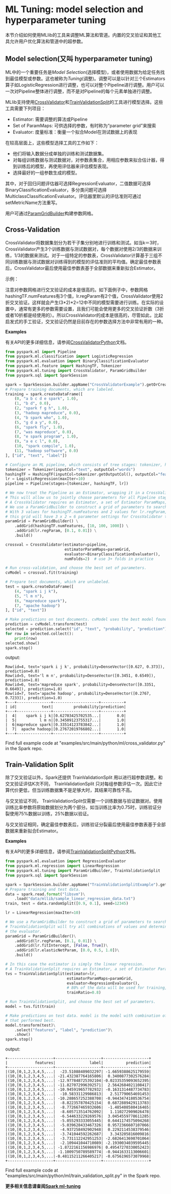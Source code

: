 # ML Tuning: model selection and hyperparameter tuning
本节介绍如何使用MLlib的工具来调整ML算法和管道。内置的交叉验证和其他工具允许用户优化算法和管道中的超参数。

## **Model selection(又叫 hyperparameter tuning)**
ML中的一个重要任务是*Model Selection*(选择模型)，或者使用数据为给定任务找到最佳模型或参数。这也被称为*Tuning*(调整)。调整可以是以针对三个Estimators算子如LogisticRegression进行调整，也可以对整个Pipeline进行调整。用户可以一次对Pipeline整体进行调整，而不是对Pipeline的每个元素单独进行调整。

MLlib支持使用[CrossValidator](https://spark.apache.org/docs/latest/api/scala/index.html#org.apache.spark.ml.tuning.CrossValidator)和[TrainValidationSplit](https://spark.apache.org/docs/latest/api/scala/index.html#org.apache.spark.ml.tuning.TrainValidationSplit)的工具进行模型选择。这些工具需要下列项目：

- Estimator: 需要调整的算法或Pipeline
- Set of ParamMaps: 可供选择的参数，有时称为“parameter grid”来搜索
- Evaluator: 度量标准：衡量一个拟合Model在测试数据上的表现

在较高层面上，这些模型选择工具的工作如下：

- 他们将输入数据分成单独的训练和测试数据集。
- 对每组训练数据与测试数据对，对参数表集合，用相应参数来拟合估计器，得到训练后的模型，再使用评估器来评估模型表现。
- 选择最好的一组参数生成的模型。

其中，对于回归问题评估器可选择RegressionEvaluator，二值数据可选择BinaryClassificationEvaluator，多分类问题可选择MulticlassClassificationEvaluator。评估器里默认的评估准则可通过setMetricName方法重写。

用户可通过[ParamGridBuilder](https://spark.apache.org/docs/latest/api/scala/index.html#org.apache.spark.ml.tuning.ParamGridBuilder)构建参数网格。

## **Cross-Validation**
CrossValidator将数据集划分为若干子集分别地进行训练和测试。如当k＝3时，CrossValidator产生3个训练数据与测试数据对，每个数据对使用2/3的数据来训练，1/3的数据来测试。对于一组特定的参数表，CrossValidator计算基于三组不同训练数据与测试数据对训练得到的模型的评估准则的平均值。确定最佳参数表后，CrossValidator最后使用最佳参数表基于全部数据来重新拟合Estimator。

示例：

注意对参数网格进行交叉验证的成本是很高的。如下面例子中，参数网格hashingTF.numFeatures有3个值，lr.regParam有2个值，CrossValidator使用2折交叉验证。这样就会产生(3*2)*2=12中不同的模型需要进行训练。在实际的设置中，通常有更多的参数需要设置，且我们可能会使用更多的交叉验证折数（3折或者10折都是经使用的）。所以CrossValidator的成本是很高的，尽管如此，比起启发式的手工验证，交叉验证仍然是目前存在的参数选择方法中非常有用的一种。

**Examples**

有关API的更多详细信息，请参阅[CrossValidatorPython](https://spark.apache.org/docs/latest/api/python/pyspark.ml.html#pyspark.ml.tuning.CrossValidator)文档。
```python
from pyspark.ml import Pipeline
from pyspark.ml.classification import LogisticRegression
from pyspark.ml.evaluation import BinaryClassificationEvaluator
from pyspark.ml.feature import HashingTF, Tokenizer
from pyspark.ml.tuning import CrossValidator, ParamGridBuilder
from pyspark.sql import SparkSession

spark = SparkSession.builder.appName("CrossValidatorExample").getOrCreate()
# Prepare training documents, which are labeled.
training = spark.createDataFrame([
    (0, "a b c d e spark", 1.0),
    (1, "b d", 0.0),
    (2, "spark f g h", 1.0),
    (3, "hadoop mapreduce", 0.0),
    (4, "b spark who", 1.0),
    (5, "g d a y", 0.0),
    (6, "spark fly", 1.0),
    (7, "was mapreduce", 0.0),
    (8, "e spark program", 1.0),
    (9, "a e c l", 0.0),
    (10, "spark compile", 1.0),
    (11, "hadoop software", 0.0)
], ["id", "text", "label"])

# Configure an ML pipeline, which consists of tree stages: tokenizer, hashingTF, and lr.
tokenizer = Tokenizer(inputCol="text", outputCol="words")
hashingTF = HashingTF(inputCol=tokenizer.getOutputCol(), outputCol="features")
lr = LogisticRegression(maxIter=10)
pipeline = Pipeline(stages=[tokenizer, hashingTF, lr])

# We now treat the Pipeline as an Estimator, wrapping it in a CrossValidator instance.
# This will allow us to jointly choose parameters for all Pipeline stages.
# A CrossValidator requires an Estimator, a set of Estimator ParamMaps, and an Evaluator.
# We use a ParamGridBuilder to construct a grid of parameters to search over.
# With 3 values for hashingTF.numFeatures and 2 values for lr.regParam,
# this grid will have 3 x 2 = 6 parameter settings for CrossValidator to choose from.
paramGrid = ParamGridBuilder() \
    .addGrid(hashingTF.numFeatures, [10, 100, 1000]) \
    .addGrid(lr.regParam, [0.1, 0.01]) \
    .build()

crossval = CrossValidator(estimator=pipeline,
                          estimatorParamMaps=paramGrid,
                          evaluator=BinaryClassificationEvaluator(),
                          numFolds=2)  # use 3+ folds in practice

# Run cross-validation, and choose the best set of parameters.
cvModel = crossval.fit(training)

# Prepare test documents, which are unlabeled.
test = spark.createDataFrame([
    (4, "spark i j k"),
    (5, "l m n"),
    (6, "mapreduce spark"),
    (7, "apache hadoop")
], ["id", "text"])

# Make predictions on test documents. cvModel uses the best model found (lrModel).
prediction = cvModel.transform(test)
selected = prediction.select("id", "text", "probability", "prediction")
for row in selected.collect():
    print(row)
selected.show()
spark.stop()
```
output:
```
Row(id=4, text='spark i j k', probability=DenseVector([0.627, 0.373]), prediction=0.0)
Row(id=5, text='l m n', probability=DenseVector([0.3451, 0.6549]), prediction=1.0)
Row(id=6, text='mapreduce spark', probability=DenseVector([0.3351, 0.6649]), prediction=1.0)
Row(id=7, text='apache hadoop', probability=DenseVector([0.2767, 0.7233]), prediction=1.0)
+---+---------------+--------------------+----------+
| id|           text|         probability|prediction|
+---+---------------+--------------------+----------+
|  4|    spark i j k|[0.62703425702535...|       0.0|
|  5|          l m n|[0.34509123755317...|       1.0|
|  6|mapreduce spark|[0.33514123783842...|       1.0|
|  7|  apache hadoop|[0.27672019766802...|       1.0|
+---+---------------+--------------------+----------+
```
Find full example code at "examples/src/main/python/ml/cross_validator.py" in the Spark repo.
## **Train-Validation Split**
除了交叉验证以外，Spark还提供 TrainValidationSplit 用以进行超参数调整。和交叉验证评估K次不同， TrainValidationSplit 只对每组参数评估一次。因此它计算代价更低，但当训练数据集不是足够大时，其结果可靠性不高。

与交叉验证不同， TrainValidationSplit仅需要一个训练数据与验证数据对。使用训练比率参数将原始数据划分为两个部分。如当训练比率为0.75时，训练验证分裂使用75%数据以训练，25%数据以验证。

与交叉验证相同，确定最佳参数表后，训练验证分裂最后使用最佳参数表基于全部数据来重新拟合Estimator。

**Examples**

有关API的更多详细信息，请参阅[TrainValidationSplitPython](https://spark.apache.org/docs/latest/api/python/pyspark.ml.html#pyspark.ml.tuning.TrainValidationSplit)文档。
```python
from pyspark.ml.evaluation import RegressionEvaluator
from pyspark.ml.regression import LinearRegression
from pyspark.ml.tuning import ParamGridBuilder, TrainValidationSplit
from pyspark.sql import SparkSession

spark = SparkSession.builder.appName("TrainValidationSplitExample").getOrCreate()
# Prepare training and test data.
data = spark.read.format("libsvm")\
    .load("data/mllib/sample_linear_regression_data.txt")
train, test = data.randomSplit([0.9, 0.1], seed=12345)

lr = LinearRegression(maxIter=10)

# We use a ParamGridBuilder to construct a grid of parameters to search over.
# TrainValidationSplit will try all combinations of values and determine best model using
# the evaluator.
paramGrid = ParamGridBuilder()\
    .addGrid(lr.regParam, [0.1, 0.01]) \
    .addGrid(lr.fitIntercept, [False, True])\
    .addGrid(lr.elasticNetParam, [0.0, 0.5, 1.0])\
    .build()

# In this case the estimator is simply the linear regression.
# A TrainValidationSplit requires an Estimator, a set of Estimator ParamMaps, and an Evaluator.
tvs = TrainValidationSplit(estimator=lr,
                           estimatorParamMaps=paramGrid,
                           evaluator=RegressionEvaluator(),
                           # 80% of the data will be used for training, 20% for validation.
                           trainRatio=0.8)

# Run TrainValidationSplit, and choose the best set of parameters.
model = tvs.fit(train)

# Make predictions on test data. model is the model with combination of parameters
# that performed best.
model.transform(test)\
    .select("features", "label", "prediction")\
    .show()
spark.stop()
```
output:
```
+--------------------+--------------------+--------------------+
|            features|               label|          prediction|
+--------------------+--------------------+--------------------+
|(10,[0,1,2,3,4,5,...|  -23.51088409032297| -1.6659388625179559|
|(10,[0,1,2,3,4,5,...| -21.432387764165806|  0.3400877302576284|
|(10,[0,1,2,3,4,5,...| -12.977848725392104|-0.02335359093652395|
|(10,[0,1,2,3,4,5,...| -11.827072996392571|  2.5642684021108417|
|(10,[0,1,2,3,4,5,...| -10.945919657782932| -0.1631314487734783|
|(10,[0,1,2,3,4,5,...|  -10.58331129986813|   2.517790654691453|
|(10,[0,1,2,3,4,5,...| -10.288657252388708| -0.9443474180536754|
|(10,[0,1,2,3,4,5,...|  -8.822357870425154|  0.6872889429113783|
|(10,[0,1,2,3,4,5,...|  -8.772667465932606|  -1.485408580416465|
|(10,[0,1,2,3,4,5,...|  -8.605713514762092|   1.110272909026478|
|(10,[0,1,2,3,4,5,...|  -6.544633229269576|  3.0454559778611285|
|(10,[0,1,2,3,4,5,...|  -5.055293333055445|  0.6441174575094268|
|(10,[0,1,2,3,4,5,...|  -5.039628433467326|  0.9572366607107066|
|(10,[0,1,2,3,4,5,...|  -4.937258492902948|  0.2292114538379546|
|(10,[0,1,2,3,4,5,...|  -3.741044592262687|   3.343205816009816|
|(10,[0,1,2,3,4,5,...|  -3.731112242951253| -2.6826413698701064|
|(10,[0,1,2,3,4,5,...|  -2.109441044710089| -2.1930034039595445|
|(10,[0,1,2,3,4,5,...| -1.8722161156986976| 0.49547270330052423|
|(10,[0,1,2,3,4,5,...| -1.1009750789589774| -0.9441633113006601|
|(10,[0,1,2,3,4,5,...|-0.48115211266405217| -0.6756196573079968|
+--------------------+--------------------+--------------------+
```
Find full example code at "examples/src/main/python/ml/train_validation_split.py" in the Spark repo.

**更多相关信息请查阅[Spark ml-tuning](https://spark.apache.org/docs/latest/ml-tuning.html)**
